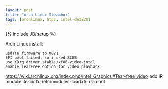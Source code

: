 ```yaml
---
layout: post
title: "Arch Linux Steambox"
tags: [archlinux, htpc, intel-dn2820]
---
```

{% include JB/setup %}

Arch Linux install:

    update firmware to 0021
    EFI boot failed, so i used BIOS
    use XOrg driver stable/xf86-video-intel
    enable TearFree option for video playback
https://wiki.archlinux.org/index.php/Intel_Graphics#Tear-free_video
    add IR module ite-cir to /etc/modules-load.d/irda.conf


